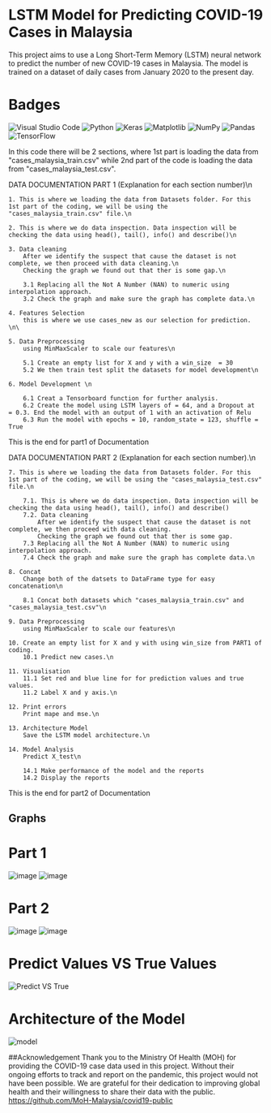 # LSTM Model for Predicting COVID-19 Cases in Malaysia
This project aims to use a Long Short-Term Memory (LSTM) neural network to predict the number of new COVID-19 cases in Malaysia. The model is trained on a dataset of daily cases from January 2020 to the present day.

# Badges

![Visual Studio Code](https://img.shields.io/badge/Visual%20Studio%20Code-0078d7.svg?style=for-the-badge&logo=visual-studio-code&logoColor=white)
![Python](https://img.shields.io/badge/python-3670A0?style=for-the-badge&logo=python&logoColor=ffdd54)
![Keras](https://img.shields.io/badge/Keras-%23D00000.svg?style=for-the-badge&logo=Keras&logoColor=white)
![Matplotlib](https://img.shields.io/badge/Matplotlib-%23ffffff.svg?style=for-the-badge&logo=Matplotlib&logoColor=black)
![NumPy](https://img.shields.io/badge/numpy-%23013243.svg?style=for-the-badge&logo=numpy&logoColor=white)
![Pandas](https://img.shields.io/badge/pandas-%23150458.svg?style=for-the-badge&logo=pandas&logoColor=white)
![TensorFlow](https://img.shields.io/badge/TensorFlow-%23FF6F00.svg?style=for-the-badge&logo=TensorFlow&logoColor=white)

In this code there will be 2 sections, where 1st part is loading the data from "cases_malaysia_train.csv" while 2nd part of the code is loading the data from "cases_malaysia_test.csv".

DATA DOCUMENTATION PART 1 (Explanation for each section number)\n

    1. This is where we loading the data from Datasets folder. For this 1st part of the coding, we will be using the "cases_malaysia_train.csv" file.\n

    2. This is where we do data inspection. Data inspection will be checking the data using head(), tail(), info() and describe()\n

    3. Data cleaning 
        After we identify the suspect that cause the dataset is not complete, we then proceed with data cleaning.\n
        Checking the graph we found out that ther is some gap.\n

        3.1 Replacing all the Not A Number (NAN) to numeric using interpolation approach.
        3.2 Check the graph and make sure the graph has complete data.\n

    4. Features Selection
        this is where we use cases_new as our selection for prediction. \n\

    5. Data Preprocessing
        using MinMaxScaler to scale our features\n

        5.1 Create an empty list for X and y with a win_size  = 30
        5.2 We then train test split the datasets for model development\n

    6. Model Development \n

        6.1 Creat a Tensorboard function for further analysis.
        6.2 Create the model using LSTM layers of = 64, and a Dropout at  = 0.3. End the model with an output of 1 with an activation of Relu
        6.3 Run the model with epochs = 10, random_state = 123, shuffle = True

This is the end for part1 of Documentation

DATA DOCUMENTATION PART 2 (Explanation for each section number).\n

    7. This is where we loading the data from Datasets folder. For this 1st part of the coding, we will be using the "cases_malaysia_test.csv" file.\n

        7.1. This is where we do data inspection. Data inspection will be checking the data using head(), tail(), info() and describe()
        7.2. Data cleaning 
            After we identify the suspect that cause the dataset is not complete, we then proceed with data cleaning.
            Checking the graph we found out that ther is some gap.
        7.3 Replacing all the Not A Number (NAN) to numeric using interpolation approach.
        7.4 Check the graph and make sure the graph has complete data.\n

    8. Concat
        Change both of the datsets to DataFrame type for easy concatenation\n

        8.1 Concat both datasets which "cases_malaysia_train.csv" and "cases_malaysia_test.csv"\n

    9. Data Preprocessing
        using MinMaxScaler to scale our features\n

    10. Create an empty list for X and y with using win_size from PART1 of coding.
        10.1 Predict new cases.\n

    11. Visualisation
        11.1 Set red and blue line for for prediction values and true values.
        11.2 Label X and y axis.\n

    12. Print errors
        Print mape and mse.\n

    13. Architecture Model
        Save the LSTM model architecture.\n

    14. Model Analysis
        Predict X_test\n

        14.1 Make performance of the model and the reports
        14.2 Display the reports

This is the end for part2 of Documentation

## Graphs

# Part 1
![image](https://user-images.githubusercontent.com/82282919/211267724-361a23bd-1ea9-40d2-9de7-9110d06931e4.png)
![image](https://user-images.githubusercontent.com/82282919/211267773-d80b6509-63ef-42d8-8ad2-54c6ff33e1e2.png)

# Part 2
![image](https://user-images.githubusercontent.com/82282919/211268170-2f7862b2-06ff-448c-b925-87b716980a7a.png)
![image](https://user-images.githubusercontent.com/82282919/211268195-aab657dd-3081-4960-9413-9c95e85b6626.png)

# Predict Values VS True Values
![Predict VS True](https://user-images.githubusercontent.com/82282919/211268460-23e35bb5-e052-455c-9bca-374c80c1ce9b.png)

# Architecture of the Model
![model](https://user-images.githubusercontent.com/82282919/211268745-eaa8ed64-d8cc-4c37-9f7d-d9fa9de07371.png)


##Acknowledgement
Thank you to the Ministry Of Health (MOH) for providing the COVID-19 case data used in this project. Without their ongoing efforts to track and report on the pandemic, this project would not have been possible. We are grateful for their dedication to improving global health and their willingness to share their data with the public.
https://github.com/MoH-Malaysia/covid19-public
